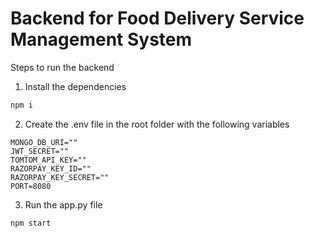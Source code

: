 # Backend for Food Delivery Service Management System

Steps to run the backend

1. Install the dependencies
```bash
npm i
```

2. Create the .env file in the root folder with the following variables
```text
MONGO_DB_URI=""
JWT_SECRET=""
TOMTOM_API_KEY=""
RAZORPAY_KEY_ID=""
RAZORPAY_KEY_SECRET=""
PORT=8080
```

3. Run the app.py file
```bash
npm start
```

